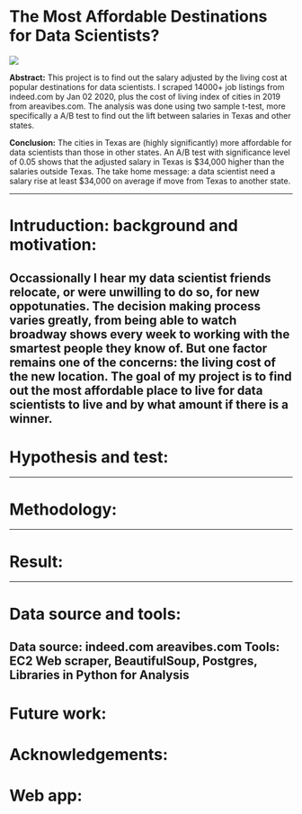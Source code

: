 # The Most Affordable Destinations for Data Scientists?

<img src="http://alabamamaps.ua.edu/contemporarymaps/usa/basemaps/mjcityzmc.jpg">

__Abstract:__
This project is to find out the salary adjusted by the living cost at popular destinations for data scientists. I scraped 14000+ job listings from indeed.com by Jan 02 2020, plus the cost of living index of cities in 2019 from areavibes.com. The analysis was done using two sample t-test, more specifically a A/B test to find out the lift between salaries in Texas and other states.

__Conclusion:__
The cities in Texas are (highly significantly) more affordable for data scientists than those in other states. An A/B test with significance level of 0.05 shows that the adjusted salary in Texas is $34,000 higher than the salaries outside Texas. The take home message: a data scientist need a salary rise at least $34,000 on average if move from Texas to another state.

---
# Intruduction: background and motivation: 

Occassionally I hear my data scientist friends relocate, or were unwilling to do so, for new oppotunaties. The decision making process varies greatly, from being able to watch broadway shows every week to working with the smartest people they know of. But one factor remains one of the concerns: the living cost of the new location. The goal of my project is to find out the most affordable place to live for data scientists to live and by what amount if there is a winner.
---

# Hypothesis and test:
---

# Methodology:
---

# Result:
---

# Data source and tools:

  Data source: indeed.com areavibes.com
  Tools: EC2 Web scraper, BeautifulSoup, Postgres, Libraries in Python for Analysis
---

# Future work:

# Acknowledgements:

# Web app:
